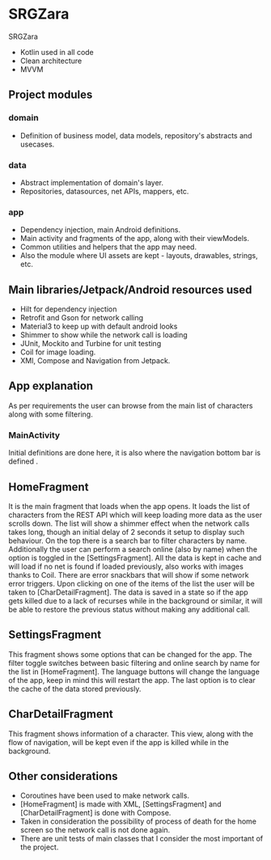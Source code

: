 # SRGZara

SRGZara

* Kotlin used in all code
* Clean architecture
* MVVM


## Project modules

### domain

* Definition of business model, data models, repository's abstracts and usecases.

### data

* Abstract implementation of domain's layer.
* Repositories, datasources, net APIs, mappers, etc.

### app

* Dependency injection, main Android definitions.
* Main activity and fragments of the app, along with their viewModels.
* Common utilities and helpers that the app may need.
* Also the module where UI assets are kept - layouts, drawables, strings, etc.

## Main libraries/Jetpack/Android resources used

* Hilt for dependency injection
* Retrofit and Gson for network calling
* Material3 to keep up with default android looks
* Shimmer to show while the network call is loading
* JUnit, Mockito and Turbine for unit testing
* Coil for image loading.
* XMl, Compose and Navigation from Jetpack.


## App explanation

As per requirements the user can browse from the main list of characters along with some filtering.

### MainActivity

Initial definitions are done here, it is also where the navigation bottom bar is defined .

## HomeFragment

It is the main fragment that loads when the app opens. It loads the list of characters from the REST
API which will keep loading more data as the user scrolls down. The list will show a shimmer effect
when the network calls takes long, though an initial delay of 2 seconds it setup to display such
behaviour. On the top there is a search bar to filter characters by name. Additionally the user can 
perform a search online (also by name) when the option is toggled in the [SettingsFragment]. All the
data is kept in cache and will load if no net is found if loaded previously, also works with images 
thanks to Coil. There are error snackbars that will show if some network error triggers. Upon 
clicking on one of the items of the list the user will be taken to [CharDetailFragment]. The data is
saved in a state so if the app gets killed due to a lack of recurses while in the background or
similar, it will be able to restore the previous status without making any additional call.

## SettingsFragment

This fragment shows some options that can be changed for the app. The filter toggle switches between
basic filtering and online search by name for the list in [HomeFragment]. The language buttons will
change the language of the app, keep in mind this will restart the app. The last option is to clear
the cache of the data stored previously.

## CharDetailFragment

This fragment shows information of a character. This view, along with the flow of navigation, will
be kept even if the app is killed while in the background.


## Other considerations

* Coroutines have been used to make network calls.
* [HomeFragment] is made with XML, [SettingsFragment] and [CharDetailFragment] is done with Compose.
* Taken in consideration the possibility of process of death for the home screen so the network call
  is not done again.
* There are unit tests of main classes that I consider the most important of the project.